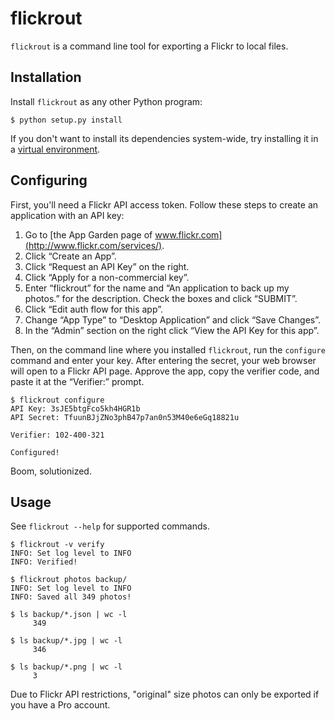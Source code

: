 # flickrout #

`flickrout` is a command line tool for exporting a Flickr to local files.


## Installation ##

Install `flickrout` as any other Python program:

    $ python setup.py install

If you don't want to install its dependencies system-wide, try installing it in a [virtual environment](http://www.virtualenv.org/).


## Configuring ##

First, you'll need a Flickr API access token. Follow these steps to create an application with an API key:

1. Go to [the App Garden page of www.flickr.com](http://www.flickr.com/services/).
2. Click “Create an App”.
3. Click “Request an API Key” on the right.
4. Click “Apply for a non-commercial key”.
5. Enter “flickrout” for the name and “An application to back up my photos.” for the description. Check the boxes and click “SUBMIT”.
6. Click “Edit auth flow for this app”.
7. Change “App Type” to “Desktop Application” and click “Save Changes”.
8. In the “Admin” section on the right click “View the API Key for this app”.

Then, on the command line where you installed `flickrout`, run the `configure` command and enter your key. After entering the secret, your web browser will open to a Flickr API page. Approve the app, copy the verifier code, and paste it at the “Verifier:” prompt.

    $ flickrout configure
    API Key: 3sJE5btgFco5kh4HGR1b
    API Secret: TfuunBJjZNo3phB47p7an0n53M40e6eGq18821u

    Verifier: 102-400-321

    Configured!

Boom, solutionized.


## Usage ##

See `flickrout --help` for supported commands.

    $ flickrout -v verify
    INFO: Set log level to INFO
    INFO: Verified!

    $ flickrout photos backup/
    INFO: Set log level to INFO
    INFO: Saved all 349 photos!

    $ ls backup/*.json | wc -l
         349

    $ ls backup/*.jpg | wc -l
         346

    $ ls backup/*.png | wc -l
         3

Due to Flickr API restrictions, "original" size photos can only be exported if you have a Pro account.
